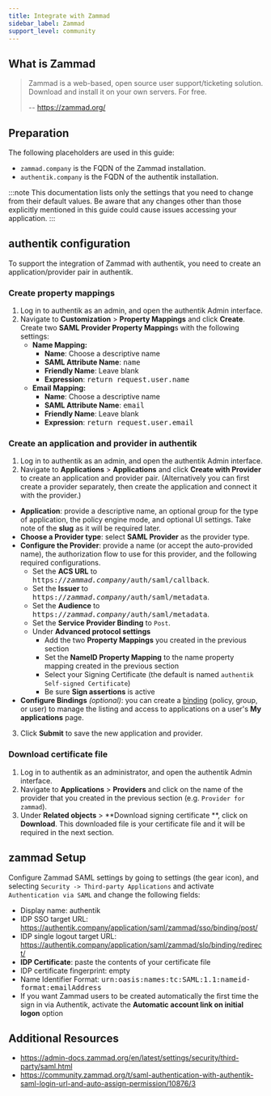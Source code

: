 ```yaml
---
title: Integrate with Zammad
sidebar_label: Zammad
support_level: community
---
```


## What is Zammad

> Zammad is a web-based, open source user support/ticketing solution.
> Download and install it on your own servers. For free.
>
> -- https://zammad.org/

## Preparation

The following placeholders are used in this guide:

- `zammad.company` is the FQDN of the Zammad installation.
- `authentik.company` is the FQDN of the authentik installation.

:::note
This documentation lists only the settings that you need to change from their default values. Be aware that any changes other than those explicitly mentioned in this guide could cause issues accessing your application.
:::

## authentik configuration

To support the integration of Zammad with authentik, you need to create an application/provider pair in authentik.

### Create property mappings

1. Log in to authentik as an admin, and open the authentik Admin interface.
2. Navigate to **Customization** > **Property Mappings** and click **Create**. Create two **SAML Provider Property Mapping**s with the following settings:
    - **Name Mapping:**
        - **Name**: Choose a descriptive name
        - **SAML Attribute Name**: <kbd>name</kbd>
        - **Friendly Name**: Leave blank
        - **Expression**: <kbd>return request.user.name</kbd>
    - **Email Mapping:**
        - **Name**: Choose a descriptive name
        - **SAML Attribute Name**: <kbd>email</kbd>
        - **Friendly Name**: Leave blank
        - **Expression**: <kbd>return request.user.email</kbd>

### Create an application and provider in authentik

1. Log in to authentik as an admin, and open the authentik Admin interface.
2. Navigate to **Applications** > **Applications** and click **Create with Provider** to create an application and provider pair. (Alternatively you can first create a provider separately, then create the application and connect it with the provider.)

- **Application**: provide a descriptive name, an optional group for the type of application, the policy engine mode, and optional UI settings. Take note of the **slug** as it will be required later.
- **Choose a Provider type**: select **SAML Provider** as the provider type.
- **Configure the Provider**: provide a name (or accept the auto-provided name), the authorization flow to use for this provider, and the following required configurations.
    - Set the **ACS URL** to <kbd>https://<em>zammad.company</em>/auth/saml/callback</kbd>.
    - Set the **Issuer** to <kbd>https://<em>zammad.company</em>/auth/saml/metadata</kbd>.
    - Set the **Audience** to <kbd>https://<em>zammad.company</em>/auth/saml/metadata</kbd>.
    - Set the **Service Provider Binding** to `Post`.
    - Under **Advanced protocol settings**
      - Add the two **Property Mappings** you created in the previous section
      - Set the **NameID Property Mapping** to the name property mapping created in the previous section
      - Select your Signing Certificate (the default is named `authentik Self-signed Certificate`)
      - Be sure **Sign assertions** is active
- **Configure Bindings** _(optional)_: you can create a [binding](/docs/add-secure-apps/flows-stages/bindings/) (policy, group, or user) to manage the listing and access to applications on a user's **My applications** page.

3. Click **Submit** to save the new application and provider.

### Download certificate file

1. Log in to authentik as an administrator, and open the authentik Admin interface.
2. Navigate to **Applications** > **Providers** and click on the name of the provider that you created in the previous section (e.g. `Provider for zammad`).
3. Under **Related objects** > **Download signing certificate **, click on **Download**. This downloaded file is your certificate file and it will be required in the next section.


## zammad Setup

Configure Zammad SAML settings by going to settings (the gear icon), and selecting `Security -> Third-party Applications` and activate `Authentication via SAML` and change the following fields:

- Display name: authentik
- IDP SSO target URL: https://authentik.company/application/saml/zammad/sso/binding/post/
- IDP single logout target URL: https://authentik.company/application/saml/zammad/slo/binding/redirect/
- **IDP Certificate**: paste the contents of your certificate file
- IDP certificate fingerprint: empty
- Name Identifier Format: <kbd>urn:oasis:names:tc:SAML:1.1:nameid-format:emailAddress</kbd>
- If you want Zammad users to be created automatically the first time the sign in via Authentik, activate the **Automatic account link on initial logon** option 

## Additional Resources

- https://admin-docs.zammad.org/en/latest/settings/security/third-party/saml.html
- https://community.zammad.org/t/saml-authentication-with-authentik-saml-login-url-and-auto-assign-permission/10876/3
